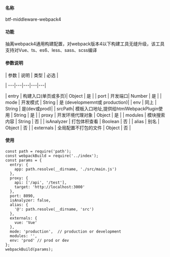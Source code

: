 #### 名称
btf-middleware-webpack4
#### 功能
抽离webpack4通用构建配置，对webpack版本4以下构建工具无缝升级，该工具支持对Vue、ts、es6、less、sass、scss编译
#### 参数说明
| 参数 | 说明 | 类型 | 必选 |

| ---|---|---|---|---|

| entry | 构建入口(单页或多页)| Object | 是 |
| port | 开发端口| Number | 是 |
| mode | 开发模式 | String | 是 (developmemnt或 production)|
| env | 同上 |  String | 是(dev或prod)|
| srcPath| 模板入口地址,提供给htmlWebpackPlugin使用 | String | 是 | 
| proxy | 开发环境代理对象 | Object | 是 |
| modules | 模块搜索内容 | String | 否 |
| isAnalyzer | 打包体积查看 | Boolean | 否 |
| alias | 别名 | Object | 否 |
| externals | 全局配置不打包的文件 | Object | 否 |
#### 使用
```
const path = require('path');
const webpackBuild = require('../index');
const params = {
  entry: {
    app: path.resolve(__dirname, './src/main.js')
  },
  proxy: {
    api: ['/api', '/test'],
    target: 'http://localhost:3000'
  },
  port: 8090,
  isAnalyzer: false,
  alias: {
    '@': path.resolve(__dirname, 'src')
  },
  externals: {
    vue: 'Vue'
  },
  mode: 'production',  // production or development
  modules: '',
  env: 'prod' // prod or dev
};
webpackBuild(params);
```
